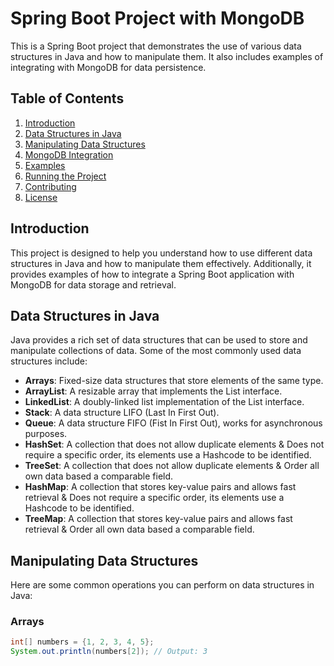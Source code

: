 # Spring Boot Project with MongoDB

This is a Spring Boot project that demonstrates the use of various data structures in Java and how to manipulate them. It also includes examples of integrating with MongoDB for data persistence.

## Table of Contents

1. [Introduction](#introduction)
2. [Data Structures in Java](#data-structures-in-java)
3. [Manipulating Data Structures](#manipulating-data-structures)
4. [MongoDB Integration](#mongodb-integration)
5. [Examples](#examples)
6. [Running the Project](#running-the-project)
7. [Contributing](#contributing)
8. [License](#license)

## Introduction

This project is designed to help you understand how to use different data structures in Java and how to manipulate them effectively. Additionally, it provides examples of how to integrate a Spring Boot application with MongoDB for data storage and retrieval.

## Data Structures in Java

Java provides a rich set of data structures that can be used to store and manipulate collections of data. Some of the most commonly used data structures include:

- **Arrays**: Fixed-size data structures that store elements of the same type.
- **ArrayList**: A resizable array that implements the List interface.
- **LinkedList**: A doubly-linked list implementation of the List interface.
- **Stack**: A data structure LIFO (Last In First Out).
- **Queue**: A data structure FIFO (Fist In First Out), works for asynchronous purposes.
- **HashSet**: A collection that does not allow duplicate elements & Does not require a specific order, its elements use a Hashcode to be identified.
- **TreeSet**: A collection that does not allow duplicate elements & Order all own data based a comparable field.
- **HashMap**: A collection that stores key-value pairs and allows fast retrieval & Does not require a specific order, its elements use a Hashcode to be identified.
- **TreeMap**: A collection that stores key-value pairs and allows fast retrieval & Order all own data based a comparable field.

## Manipulating Data Structures

Here are some common operations you can perform on data structures in Java:

### Arrays

```java
int[] numbers = {1, 2, 3, 4, 5};
System.out.println(numbers[2]); // Output: 3